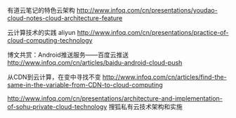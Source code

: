 有道云笔记的特色云架构
http://www.infoq.com/cn/presentations/youdao-cloud-notes-cloud-architecture-feature

云计算技术的实践 aliyun
http://www.infoq.com/cn/presentations/practice-of-cloud-computing-technology

博文共赏：Android推送服务——百度云推送
http://www.infoq.com/cn/articles/baidu-android-cloud-push

从CDN到云计算，在变中寻找不变
http://www.infoq.com/cn/articles/find-the-same-in-the-variable-from-CDN-to-cloud-computing

http://www.infoq.com/cn/presentations/architecture-and-implementation-of-sohu-private-cloud-technology
搜狐私有云技术架构和实施
